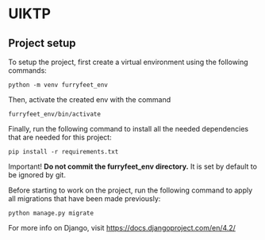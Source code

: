# UIKTP

## Project setup
To setup the project, first create a virtual environment using the following commands:
    
    python -m venv furryfeet_env

Then, activate the created env with the command

    furryfeet_env/bin/activate  

Finally, run the following command to install all the needed dependencies that are needed for this project:

    pip install -r requirements.txt

Important! **Do not commit the furryfeet_env directory.** It is set by default to be ignored by git.

Before starting to work on the project, run the following command to apply all migrations that have been made previously:

    python manage.py migrate

For more info on Django, visit https://docs.djangoproject.com/en/4.2/ 